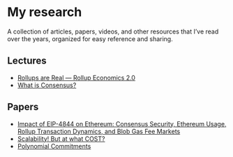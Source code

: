 # My research
A collection of articles, papers, videos, and other resources that I’ve read over the years, organized for easy reference and sharing.


## Lectures
- [Rollups are Real — Rollup Economics 2.0](https://davidecrapis.notion.site/Rollups-are-Real-Rollup-Economics-2-0-2516079f62a745b598133a101ba5a3de)
- [What is Consensus?](https://decentralizedthoughts.github.io/2019-06-27-defining-consensus/)

## Papers
 - [Impact of EIP-4844 on Ethereum: Consensus Security, Ethereum
Usage, Rollup Transaction Dynamics, and Blob Gas Fee Markets](https://arxiv.org/pdf/2405.03183)
- [Scalability! But at what COST?](https://www.usenix.org/system/files/conference/hotos15/hotos15-paper-mcsherry.pdf)
- [Polynomial Commitments](https://cacr.uwaterloo.ca/techreports/2010/cacr2010-10.pdf)
